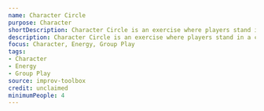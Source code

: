 ```yaml
---
name: Character Circle
purpose: Character
shortDescription: Character Circle is an exercise where players stand in a circle and create characters, passing them around with gestures, voices, or movement.
description: Character Circle is an exercise where players stand in a circle and create characters, passing them around with gestures, voices, or movement. Builds character work, energy, and group play.
focus: Character, Energy, Group Play
tags:
- Character
- Energy
- Group Play
source: improv-toolbox
credit: unclaimed
minimumPeople: 4
---
```


